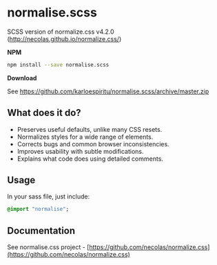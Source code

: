 # normalise.scss

SCSS version of normalize.css v4.2.0 (http://necolas.github.io/normalize.css/)

**NPM**

```sh
npm install --save normalise.scss
```

**Download**

See https://github.com/karloespiritu/normalise.scss/archive/master.zip


## What does it do?

* Preserves useful defaults, unlike many CSS resets.
* Normalizes styles for a wide range of elements.
* Corrects bugs and common browser inconsistencies.
* Improves usability with subtle modifications.
* Explains what code does using detailed comments.

## Usage

In your sass file, just include:

```sass
@import "normalise";
```

## Documentation

See normalise.css project - [https://github.com/necolas/normalize.css](https://github.com/necolas/normalize.css)

